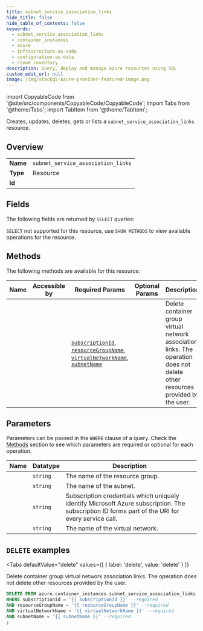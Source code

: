 ```yaml
--- 
title: subnet_service_association_links
hide_title: false
hide_table_of_contents: false
keywords:
  - subnet_service_association_links
  - container_instances
  - azure
  - infrastructure-as-code
  - configuration-as-data
  - cloud inventory
description: Query, deploy and manage azure resources using SQL
custom_edit_url: null
image: /img/stackql-azure-provider-featured-image.png
---
```


import CopyableCode from '@site/src/components/CopyableCode/CopyableCode';
import Tabs from '@theme/Tabs';
import TabItem from '@theme/TabItem';

Creates, updates, deletes, gets or lists a <code>subnet_service_association_links</code> resource.

## Overview
<table><tbody>
<tr><td><b>Name</b></td><td><code>subnet_service_association_links</code></td></tr>
<tr><td><b>Type</b></td><td>Resource</td></tr>
<tr><td><b>Id</b></td><td><CopyableCode code="azure.container_instances.subnet_service_association_links" /></td></tr>
</tbody></table>

## Fields

The following fields are returned by `SELECT` queries:

`SELECT` not supported for this resource, use `SHOW METHODS` to view available operations for the resource.


## Methods

The following methods are available for this resource:

<table>
<thead>
    <tr>
    <th>Name</th>
    <th>Accessible by</th>
    <th>Required Params</th>
    <th>Optional Params</th>
    <th>Description</th>
    </tr>
</thead>
<tbody>
<tr>
    <td><a href="#delete"><CopyableCode code="delete" /></a></td>
    <td><CopyableCode code="delete" /></td>
    <td><a href="#parameter-subscriptionId"><code>subscriptionId</code></a>, <a href="#parameter-resourceGroupName"><code>resourceGroupName</code></a>, <a href="#parameter-virtualNetworkName"><code>virtualNetworkName</code></a>, <a href="#parameter-subnetName"><code>subnetName</code></a></td>
    <td></td>
    <td>Delete container group virtual network association links. The operation does not delete other resources provided by the user.</td>
</tr>
</tbody>
</table>

## Parameters

Parameters can be passed in the `WHERE` clause of a query. Check the [Methods](#methods) section to see which parameters are required or optional for each operation.

<table>
<thead>
    <tr>
    <th>Name</th>
    <th>Datatype</th>
    <th>Description</th>
    </tr>
</thead>
<tbody>
<tr id="parameter-resourceGroupName">
    <td><CopyableCode code="resourceGroupName" /></td>
    <td><code>string</code></td>
    <td>The name of the resource group.</td>
</tr>
<tr id="parameter-subnetName">
    <td><CopyableCode code="subnetName" /></td>
    <td><code>string</code></td>
    <td>The name of the subnet.</td>
</tr>
<tr id="parameter-subscriptionId">
    <td><CopyableCode code="subscriptionId" /></td>
    <td><code>string</code></td>
    <td>Subscription credentials which uniquely identify Microsoft Azure subscription. The subscription ID forms part of the URI for every service call.</td>
</tr>
<tr id="parameter-virtualNetworkName">
    <td><CopyableCode code="virtualNetworkName" /></td>
    <td><code>string</code></td>
    <td>The name of the virtual network.</td>
</tr>
</tbody>
</table>

## `DELETE` examples

<Tabs
    defaultValue="delete"
    values={[
        { label: 'delete', value: 'delete' }
    ]}
>
<TabItem value="delete">

Delete container group virtual network association links. The operation does not delete other resources provided by the user.

```sql
DELETE FROM azure.container_instances.subnet_service_association_links
WHERE subscriptionId = '{{ subscriptionId }}' --required
AND resourceGroupName = '{{ resourceGroupName }}' --required
AND virtualNetworkName = '{{ virtualNetworkName }}' --required
AND subnetName = '{{ subnetName }}' --required
;
```
</TabItem>
</Tabs>

